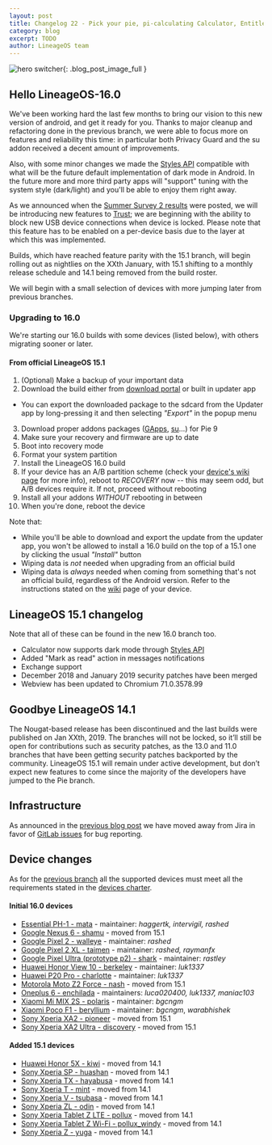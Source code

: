 ```yaml
---
layout: post
title: Changelog 22 - Pick your pie, pi-calculating Calculator, Entitled Email
category: blog
excerpt: TODO
author: LineageOS team
---
```


![hero switcher]({{site.baseurl}}/images/2019-01-30/hero.png){: .blog_post_image_full }

## Hello LineageOS-16.0

We've been working hard the last few months to bring our vision to this new version of android, and get it ready for you.
Thanks to major cleanup and refactoring done in the previous branch, we were
able to focus more on features and reliability this time: in particular both Privacy Guard
and the su addon received a decent amount of improvements.

Also, with some minor changes we made the [Styles API](https://wiki.lineageos.org/sdk/api/styles.html)
compatible with what will be the future default implementation of dark mode in Android. In the future
more and more third party apps will "support" tuning with the system style (dark/light) and you'll be able
to enjoy them right away.

As we announced when the [Summer Survey 2 results]({{site.baseurl}}/Summer-Survey-2-Results/) were posted, we will
be introducing new  features to [Trust]({{site.baseurl}}/Trust-me/); we are beginning with the ability to block new USB
device connections when device is locked. Please note that this feature has to be enabled on a per-device basis due to the
layer at which this was implemented.

Builds, which have reached feature parity with the 15.1 branch, will begin rolling out as nightlies on the XXth January,
with 15.1 shifting to a monthly release schedule and 14.1 being removed from the build roster.

We will begin with a small selection of devices with more jumping later from previous branches.

### Upgrading to 16.0

We're starting our 16.0 builds with some devices (listed below), with others migrating sooner or later.

#### From official LineageOS 15.1

 1. (Optional) Make a backup of your important data
 2. Download the build either from [download portal](https://download.lineageos.org) or built in updater app
   * You can export the downloaded package to the sdcard from the Updater app by long-pressing it and then selecting _"Export"_ in the popup menu
 3. Download proper addons packages ([GApps](https://wiki.lineageos.org/gapps.html), [su](https://download.lineageos.org/extras)...) for Pie 9
 4. Make sure your recovery and firmware are up to date
 5. Boot into recovery mode
 6. Format your system partition
 7. Install the LineageOS 16.0 build
 8. If your device has an A/B partition scheme (check your [device's wiki page](https://wiki.lineageos.org/devices/) for more info), reboot to _RECOVERY_ now -- this may seem odd, but A/B devices require it. If not, proceed without rebooting
 9. Install all your addons _WITHOUT_ rebooting in between
 10. When you're done, reboot the device

Note that:

 * While you'll be able to download and export the update from the updater app, you won't be allowed to install a 16.0 build on the top of a 15.1 one by clicking the usual _"Install"_ button
 * Wiping data is _not_ needed when upgrading from an official build
 * Wiping data is _always_ needed when coming from something that's not an official build, regardless of the Android version. Refer to the instructions stated on the [wiki](https://wiki.lineageos.org/devices) page of your device.

## LineageOS 15.1 changelog

Note that all of these can be found in the new 16.0 branch too.

* Calculator now supports dark mode through [Styles API](https://wiki.lineageos.org/sdk/api/styles.html)
* Added "Mark as read" action in messages notifications
* Exchange support
* December 2018 and January 2019 security patches have been merged
* Webview has been updated to Chromium 71.0.3578.99

## Goodbye LineageOS 14.1

The Nougat-based release has been discontinued and the last builds were published on Jan XXth, 2019.
The branches will not be locked, so it’ll still be open for contributions such as security patches,
as the 13.0 and 11.0 branches that have been getting security patches backported by the community.
LineageOS 15.1 will remain under active development, but don’t expect new features to come since the
majority of the developers have jumped to the Pie branch.

## Infrastructure

As announced in the [previous blog post]({{site.baseurl}}/Changelog-21/) we have moved away from Jira in favor of
[GitLab issues](https://gitlab.com/LineageOS/issues) for bug reporting.

## Device changes

As for the [previous branch]({{site.baseurl}}/Changelog-16/) all the supported devices must meet all the
requirements stated in the [devices charter](https://github.com/LineageOS/charter/blob/master/device-support-requirements.md).


#### Initial 16.0 devices

* [Essential PH-1 - mata](https://wiki.lineageos.org/devices/mata) - maintainer: _haggertk, intervigil, rashed_
* [Google Nexus 6 - shamu](https://wiki.lineageos.org/devices/shamu) - moved from 15.1
* [Google Pixel 2 - walleye](https://wiki.lineageos.org/devices/walleye) - maintainer: _rashed_
* [Google Pixel 2 XL - taimen](https://wiki.lineageos.org/devices/taimen) - maintainer: _rashed, raymanfx_
* [Google Pixel Ultra (prototype p2) - shark](http://bit.ly/lineage4sharks) - maintainer: _rastley_
* [Huawei Honor View 10 - berkeley](https://wiki.lineageos.org/devices/berkeley) - maintainer: _luk1337_
* [Huawei P20 Pro - charlotte](https://wiki.lineageos.org/devices/charlotte) - maintainer: _luk1337_
* [Motorola Moto Z2 Force - nash](https://wiki.lineageos.org/devices/nash) - moved from 15.1
* [Oneplus 6 - enchilada](https://wiki.lineageos.org/devices/enchilada) - maintainers: _luca020400, luk1337, maniac103_
* [Xiaomi Mi MIX 2S - polaris](https://wiki.lineageos.org/devices/polaris) - maintainer: _bgcngm_
* [Xiaomi Poco F1 - beryllium](https://wiki.lineageos.org/devices/beryllium) - maintainer: _bgcngm_, _warabhishek_
* [Sony Xperia XA2 - pioneer](https://wiki.lineageos.org/devices/pioneer) - moved from 15.1
* [Sony Xperia XA2 Ultra - discovery](https://wiki.lineageos.org/devices/discovery) - moved from 15.1


#### Added 15.1 devices

* [Huawei Honor 5X - kiwi](https://wiki.lineageos.org/devices/kiwi) - moved from 14.1
* [Sony Xperia SP - huashan](https://wiki.lineageos.org/devices/huashan) - moved from 14.1
* [Sony Xperia TX - hayabusa](https://wiki.lineageos.org/devices/hayabusa) - moved from 14.1
* [Sony Xperia T - mint](https://wiki.lineageos.org/devices/mint) - moved from 14.1
* [Sony Xperia V - tsubasa](https://wiki.lineageos.org/devices/tsubasa) - moved from 14.1
* [Sony Xperia ZL - odin](https://wiki.lineageos.org/devices/odin) - moved from 14.1
* [Sony Xperia Tablet Z LTE - pollux](https://wiki.lineageos.org/devices/pollux) - moved from 14.1
* [Sony Xperia Tablet Z Wi-Fi - pollux_windy](https://wiki.lineageos.org/devices/pollux_windy) - moved from 14.1
* [Sony Xperia Z - yuga](https://wiki.lineageos.org/devices/yuga) - moved from 14.1
